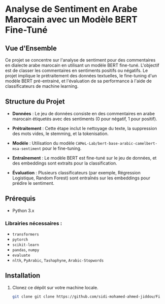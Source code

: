 # Analyse de Sentiment en Arabe Marocain avec un Modèle BERT Fine-Tuné

## Vue d'Ensemble

Ce projet se concentre sur l'analyse de sentiment pour des commentaires en dialecte arabe marocain en utilisant un modèle BERT fine-tuné.
L'objectif est de classer les commentaires en sentiments positifs ou négatifs. Le projet implique le prétraitement des données textuelles, 
le fine-tuning d'un modèle BERT pré-entrainé, et l'évaluation de sa performance à l'aide de classificateurs de machine learning.

## Structure du Projet

- **Données** : Le jeu de données consiste en des commentaires en arabe marocain étiquetés avec des sentiments (0 pour négatif, 1 pour positif).
  
- **Prétraitement** : Cette étape inclut le nettoyage du texte, la suppression des mots vides, le stemming, et la tokenisation.

- **Modèle** : Utilisation du modèle `CAMeL-Lab/bert-base-arabic-camelbert-msa-sentiment` pour le fine-tuning.

- **Entraînement** : Le modèle BERT est fine-tuné sur le jeu de données, et des embeddings sont extraits pour la classification.

- **Évaluation** : Plusieurs classificateurs (par exemple, Régression Logistique, Random Forest) sont entraînés sur les embeddings pour prédire le sentiment.

## Prérequis

- Python 3.x

### Librairies nécessaires :
- `transformers`
- `pytorch`
- `scikit-learn`
- `pandas`, `numpy`
- `evaluate`
- `nltk`, `PyArabic`, `Tashaphyne`, `Arabic-Stopwords`

## Installation

1. Clonez ce dépôt sur votre machine locale.
   ```bash
   git clone git clone https://github.com/sidi-mohamed-ahmed-jiddou/Fine-tuning-BERT.git
